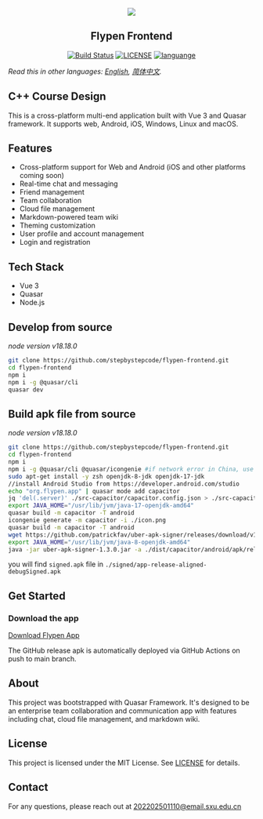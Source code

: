 <p align="center">
<img src="https://github-production-user-asset-6210df.s3.amazonaws.com/57084184/270096729-18a461fc-e7ed-4bda-881d-da808878d525.svg"/>
</p>
<h2 align="center">Flypen Frontend</h2>
<p align="center">
  <a href="https://github.com/stepbystepcode/flypen-frontend/actions"><img src="https://github.com/stepbystepcode/flypen-frontend/actions/workflows/main.yml/badge.svg" alt="Build Status"></a>
  <a href="https://raw.githubusercontent.com/stepbystepcode/flypen-frontend/main/LICENSE"><img src="https://img.shields.io/badge/license-MIT-blue.svg" alt="LICENSE"></a>
  <a href="https://github.com/topics/cpp"><img src="https://img.shields.io/badge/language-Vue.js-41B883?logo=vue.js" alt="languange"></a>
</p>

*Read this in other languages: [English](README.md), [简体中文](README.zh_Hans.md).*

## C++ Course Design


This is a cross-platform multi-end application built with Vue 3 and Quasar framework. It supports web, Android, iOS, Windows, Linux and macOS.

## Features
- Cross-platform support for Web and Android (iOS and other platforms coming soon)
- Real-time chat and messaging
- Friend management
- Team collaboration
- Cloud file management
- Markdown-powered team wiki
- Theming customization
- User profile and account management
- Login and registration

## Tech Stack
- Vue 3
- Quasar
- Node.js

## Develop from source 
*node version v18.18.0*
```bash
git clone https://github.com/stepbystepcode/flypen-frontend.git
cd flypen-frontend
npm i
npm i -g @quasar/cli
quasar dev
```

## Build apk file from source 
*node version v18.18.0*
```bash
git clone https://github.com/stepbystepcode/flypen-frontend.git
cd flypen-frontend
npm i
npm i -g @quasar/cli @quasar/icongenie #if network error in China, use cnpm install instead.
sudo apt-get install -y zsh openjdk-8-jdk openjdk-17-jdk
//install Android Studio from https://developer.android.com/studio
echo "org.flypen.app" | quasar mode add capacitor
jq 'del(.server)' ./src-capacitor/capacitor.config.json > ./src-capacitor/edit.json && mv ./src-capacitor/edit.json ./src-capacitor/capacitor.config.json
export JAVA_HOME="/usr/lib/jvm/java-17-openjdk-amd64"
quasar build -m capacitor -T android
icongenie generate -m capacitor -i ./icon.png
quasar build -m capacitor -T android
wget https://github.com/patrickfav/uber-apk-signer/releases/download/v1.3.0/uber-apk-signer-1.3.0.jar
export JAVA_HOME="/usr/lib/jvm/java-8-openjdk-amd64"
java -jar uber-apk-signer-1.3.0.jar -a ./dist/capacitor/android/apk/release/app-release-unsigned.apk --out signed
```
you will find ```signed.apk``` file in ```./signed/app-release-aligned-debugSigned.apk```

## Get Started
### Download the app
[Download Flypen App](https://github.com/stepbystepcode/flypen-frontend/releases/download/latests/app.apk)

The GitHub release apk is automatically deployed via GitHub Actions on push to main branch.

## About
This project was bootstrapped with Quasar Framework. It's designed to be an enterprise team collaboration and communication app with features including chat, cloud file management, and markdown wiki.

## License
This project is licensed under the MIT License. See [LICENSE](LICENSE) for details.

## Contact
For any questions, please reach out at 202202501110@email.sxu.edu.cn

